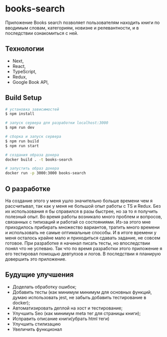 # books-search

Приложение Books search позволяет пользователям находить книги по вводимым словам, категориям, новизне и релевантности, и в последствии ознакомиться с ней.

## Технологии

- Next,
- React,
- TypeScript,
- Redux,
- Google Book API,

## Build Setup

```bash
# установка зависимостей
$ npm install

# запуск сервера для разработки localhost:3000
$ npm run dev

# сборка и запуск сервера
$ npm run build
$ npm run start

# создания образа докера
docker build . -t books-search

# запустить образ докера
docker run -p 3000:3000 books-search
```

## О разработке

На создание этого у меня ушло значительно больше времени чем я рассчитывал, так как у меня не большой опыт работы с TS и Redux. Без их использования я бы справился в разы быстрее, но за то я получить полезный опыт. Во время работы возникало много проблем и вопросов, связанных с типизаций и работай со состояниями. Из-за этого мне приходилось прибирать множество вариантов, тратить много времени и использовать не самые оптимальные способы. И в итоге времени у меня осталось крайне мало и приходиться сдавать задание, не совсем готовое. При разработке я начинал писать тесты, но впоследствии понял что не успеваю. Так что по время разработки этого приложение я его тестировал помощью девтулзов и логов. В последствии я планирую довершить это приложение.

## Будущие улучшения

- Доделать обработку ошибок;
- Добавить тесты (как минимум минимум для основных функций, думаю использовать jest, не забыть добавить тестирование в docker);
- Автоматизировать деплой на хост и тестирование;
- Улучшить Seo (как минимум meta тег для страницы книги);
- Исправить описание книги(убрать html теги)
- Улучшить стилизацию
- Увеличить функционал
